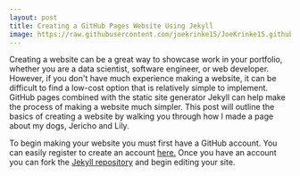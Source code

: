 ```yaml
---
layout: post
title: Creating a GitHub Pages Website Using Jekyll
image: https://raw.githubusercontent.com/joekrinke15/JoeKrinke15.github.io/master/img/website.png
---
```


Creating a website can be a great way to showcase work in your portfolio, whether you are a data scientist, software engineer, or web developer. However, if you don't have much experience making a website, it can be difficult to find a low-cost option that is relatively simple to implement. GitHub pages combined with the static site generator Jekyll can help make the process of making a website much simpler. This post will outline the basics of creating a website by walking you through how I made a page about my dogs, Jericho and Lily. 

To begin making your website you must first have a GitHub account. You can easily register to create an account [here.](https://github.com/pricing) Once you have an account you can fork the [Jekyll repository](https://github.com/daattali/beautiful-jekyll) and begin editing your site. 
